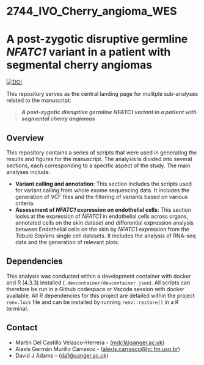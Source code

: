 # 2744_IVO_Cherry_angioma_WES
# A post-zygotic disruptive germline _NFATC1_ variant in a patient with segmental cherry angiomas

[![DOI]()]()

This repository serves as the central landing page for mulitple sub-analyses related to the manuscript:

> **_A post-zygotic disruptive germline NFATC1 variant in a patient with segmental cherry angiomas_**

## Overview

This repository contains a series of scripts that were used in generating the results and figures for the manuscript. The analysis is divided into several sections, each corresponding to a specific aspect of the study. The main analyses include:

- **Variant calling and annotation**: This section includes the scripts used for variant calling from whole exome sequencing data. It includes the generation of VCF files and the filtering of variants based on various criteria.
- **Assessment of _NFATC1_ expression on endothelial cells**: This section looks at the expression of _NFATC1_ in endothelial cells across organs, annotated cells on the skin dataset and  differential expression analysis between Endothelial cells on the skin by _NFATC1_ expression from the _Tabula Sapiens_ single cell datasets.  It includes the analysis of RNA-seq data and the generation of relevant plots.


## Dependencies

This analysis was conducted within a development container with docker and R (4.3.3) installed (`.devcontainer/devcontainer.json`). All scripts can therefore be run in a Github codespace or Vscode session with docker available. All R dependencies for this project are detailed within the project `renv.lock` file and can be installed by running `renv::restore()` in a R terminal.


## Contact 
- Martin Del Castillo Velasco-Herrera - (<mdc1@sanger.ac.uk>)
- Alexis Germán Murillo Carrasco - (<alexis.carrasco@hc.fm.usp.br>)
- David J Adams - (<da1@sanger.ac.uk>)
